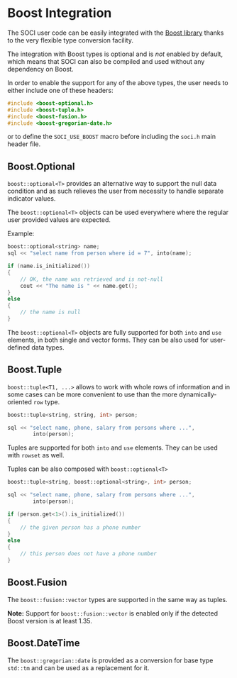 # Boost Integration

The SOCI user code can be easily integrated with the [Boost library](https://www.boost.org/) thanks to the very flexible type conversion facility.

The integration with Boost types is optional and is *not* enabled by default, which means that SOCI can also be compiled and used without any dependency on Boost.

In order to enable the support for any of the above types, the user needs to either include one of these headers:

```cpp
#include <boost-optional.h>
#include <boost-tuple.h>
#include <boost-fusion.h>
#include <boost-gregorian-date.h>
```

or to define the `SOCI_USE_BOOST` macro before including the `soci.h` main header file.

## Boost.Optional

`boost::optional<T>` provides an alternative way to support the null data condition and as such relieves the user from necessity to handle separate indicator values.

The `boost::optional<T>` objects can be used everywhere where the regular user provided values are expected.

Example:

```cpp
boost::optional<string> name;
sql << "select name from person where id = 7", into(name);

if (name.is_initialized())
{
    // OK, the name was retrieved and is not-null
    cout << "The name is " << name.get();
}
else
{
    // the name is null
}
```

The `boost::optional<T>` objects are fully supported for both `into` and `use` elements, in both single and vector forms. They can be also used for user-defined data types.

## Boost.Tuple

`boost::tuple<T1, ...>` allows to work with whole rows of information and in some cases can be more convenient to use than the more dynamically-oriented `row` type.

```cpp
boost::tuple<string, string, int> person;

sql << "select name, phone, salary from persons where ...",
        into(person);
```

Tuples are supported for both `into` and `use` elements.
They can be used with `rowset` as well.

Tuples can be also composed with `boost::optional<T>`

```cpp
boost::tuple<string, boost::optional<string>, int> person;

sql << "select name, phone, salary from persons where ...",
        into(person);

if (person.get<1>().is_initialized())
{
    // the given person has a phone number
}
else
{
    // this person does not have a phone number
}
```

## Boost.Fusion

The `boost::fusion::vector` types are supported in the same way as tuples.

**Note:** Support for `boost::fusion::vector` is enabled only if the detected Boost version is at least 1.35.

## Boost.DateTime

The `boost::gregorian::date` is provided as a conversion for base type `std::tm` and can be used as a replacement for it.
